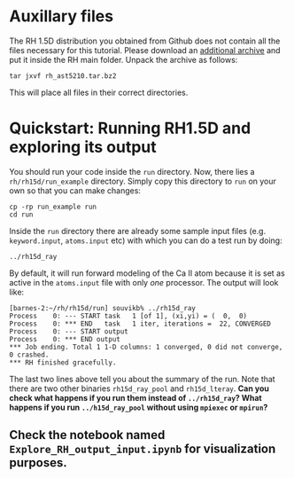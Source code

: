 # Auxillary files

The RH 1.5D distribution you obtained from Github does not contain all the files necessary for this tutorial. Please download an [additional archive](https://github.com/souvikita/RH15D_WSSP/blob/main/rh_wssp.tar.bz2) and put it inside the RH main folder. Unpack the archive as follows:

`tar jxvf rh_ast5210.tar.bz2`

This will place all files in their correct directories.

# Quickstart: Running RH1.5D and exploring its output

You should run your code inside the `run` directory. Now, there lies a `rh/rh15d/run_example` directory. Simply copy this directory to `run` on your own so that you can make changes:

```
cp -rp run_example run
cd run
```
Inside the `run` directory there are already some sample input files (e.g. `keyword.input`, `atoms.input` etc) with which you can do a test run by doing:
```
../rh15d_ray
```
By default, it will run forward modeling of the Ca II atom because it is set as active in the `atoms.input` file with only _one_ processor. The output will look like:

```
[barnes-2:~/rh/rh15d/run] souvikb% ../rh15d_ray
Process    0: --- START task   1 [of 1], (xi,yi) = (  0,  0)
Process    0: *** END   task   1 iter, iterations =  22, CONVERGED
Process    0: --- START output
Process    0: *** END output
*** Job ending. Total 1 1-D columns: 1 converged, 0 did not converge, 0 crashed.
*** RH finished gracefully.
```
The last two lines above tell you about the summary of the run. Note that there are two other binaries `rh15d_ray_pool` and `rh15d_lteray`. **Can you check what happens if you run them instead of `../rh15d_ray`? What happens if you run `../h15d_ray_pool` without using `mpiexec` or `mpirun`?**

## Check the notebook named `Explore_RH_output_input.ipynb` for visualization purposes.
